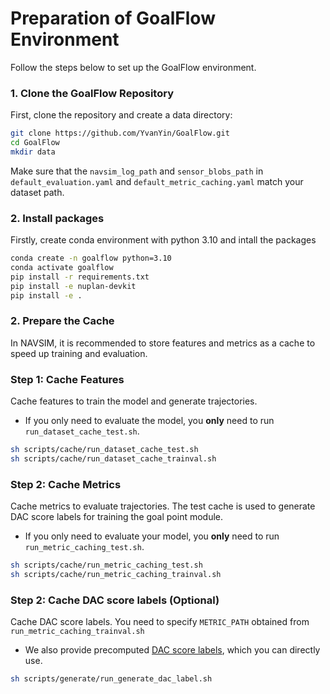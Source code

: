# Preparation of GoalFlow Environment

Follow the steps below to set up the GoalFlow environment.

### 1. Clone the GoalFlow Repository

First, clone the repository and create a data directory:

```bash
git clone https://github.com/YvanYin/GoalFlow.git
cd GoalFlow
mkdir data
```
Make sure that the ``navsim_log_path`` and ``sensor_blobs_path`` in ``default_evaluation.yaml`` and ``default_metric_caching.yaml`` match your dataset path.

### 2. Install packages

Firstly, create conda environment with python 3.10 and intall the packages
```bash
conda create -n goalflow python=3.10
conda activate goalflow
pip install -r requirements.txt
pip install -e nuplan-devkit
pip install -e .
```

### 2. Prepare the Cache
In NAVSIM, it is recommended to store features and metrics as a cache to speed up training and evaluation.

### Step 1: Cache Features
Cache features to train the model and generate trajectories.
- If you only need to evaluate the model, you **only** need to run ``run_dataset_cache_test.sh``.
```bash
sh scripts/cache/run_dataset_cache_test.sh
sh scripts/cache/run_dataset_cache_trainval.sh
```

### Step 2: Cache Metrics
Cache metrics to evaluate trajectories. The test cache is used to generate DAC score labels for training the goal point module.
- If you only need to evaluate your model, you **only** need to run ``run_metric_caching_test.sh``.
```bash
sh scripts/cache/run_metric_caching_test.sh
sh scripts/cache/run_metric_caching_trainval.sh
```
### Step 2: Cache DAC score labels (Optional)
Cache DAC score labels. You need to specify ``METRIC_PATH`` obtained from ``run_metric_caching_trainval.sh``
- We also provide precomputed [DAC score labels](https://drive.google.com/drive/folders/1iWsPwpqM4WaUVVRZU3xIMPdOaJVB2Kub?usp=drive_link), which you can directly use.
```bash
sh scripts/generate/run_generate_dac_label.sh
```